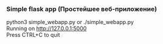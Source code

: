 ### Simple flask app (Простейшее веб-приложение)
python3 simple_webapp.py or ./simple_webapp.py<br>
Running on http://127.0.0.1:5000<br>
Press CTRL+C to quit
